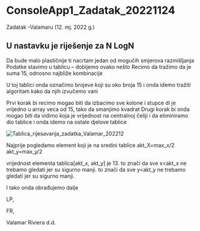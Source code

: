 # ConsoleApp1_Zadatak_20221124

Zadatak -Valamaru (12. mj. 2022 g.)

U nastavku je riješenje za N LogN
-------------------------
Da bude malo plastičnije ti nacrtam jedan od mogućih smjerova razmišljanja
Podatke stavimo u tablicu – dobijemo ovako nešto
Recimo da tražimo da je suma 15, odnosno najbliže kombinacije

U toj tablici onda označimo brojeve koji su oko broja 15 i onda idemo tražiti algoritam kako da njih izvučemo vani

Prvi korak bi recimo mogao biti da izbacimo sve kolone i stupce di je vrijedno u array veca od 15, tako da smanjimo kvadrat
Drugi korak bi onda mogao biti da vidimo koja je vrijednost na centralnoj čeliji i da eliminiramo dio tablice i onda idemo na ostale djelove tablice

![Tablica_rijesavanja_zadatka_Valamar_202212](https://user-images.githubusercontent.com/1702535/206447362-5fb57a0a-9d0d-47ab-b245-1e4afc1a64dd.jpg)


Najprije pogledamo element koji je na sredini tablice
akt_X=max_x/2
akt_y=max_y/2

vrijednost elementa tablica[akt_x, akt_y] je 13.
to znači da sve x<akt_x ne trebamo gledati jer su sigurno manji.
to znači da sve y<akt_y ne trebamo gledati jer su sigurno manji.

I tako onda obrađujemo dalje

LP,

FR,

Valamar Riviera d.d.
